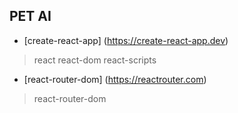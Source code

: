 ## PET AI

- [create-react-app] (https://create-react-app.dev)
> react
> react-dom
> react-scripts

- [react-router-dom] (https://reactrouter.com)
> react-router-dom